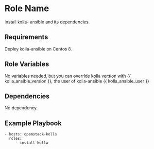 Role Name
=========

Install kolla- ansible and its dependencies.

Requirements
------------

Deploy kolla-ansible on Centos 8.

Role Variables
--------------

No variables needed, but you can override kolla version with {{ kolla_ansible_version }}, the user of kolla-ansible {{ kolla_ansible_user }}

Dependencies
------------

No dependency.

Example Playbook
----------------

    - hosts: openstack-kolla
      roles:
         - install-kolla

